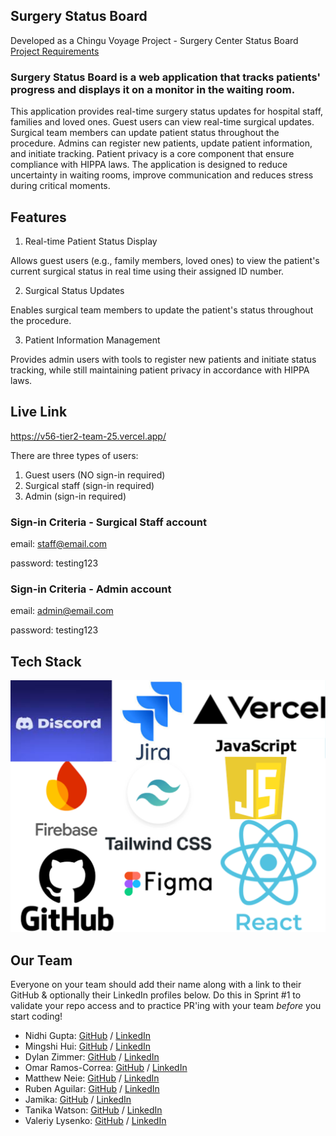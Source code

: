 ## Surgery Status Board
Developed as a Chingu Voyage Project - Surgery Center Status Board [Project Requirements](https://github.com/chingu-voyages/voyage-project-surgerystatus)

### Surgery Status Board is a web application that tracks patients' progress and displays it on a monitor in the waiting room.

This application provides real-time surgery status updates for hospital staff, families and loved ones. Guest users can view real-time surgical updates. Surgical team members can update patient status throughout the procedure. Admins can register new patients, update patient information, and initiate tracking. Patient privacy is a core component that ensure compliance with HIPPA laws. The application is designed to reduce uncertainty in waiting rooms, improve communication and reduces stress during critical moments.


## Features

1. Real-time Patient Status Display

Allows guest users (e.g., family members, loved ones) to view the patient's current surgical status in real time using their assigned ID number.

2. Surgical Status Updates

Enables surgical team members to update the patient's status throughout the procedure.

3. Patient Information Management

Provides admin users with tools to register new patients and initiate status tracking, while still maintaining patient privacy in accordance with HIPPA laws.

## Live Link
https://v56-tier2-team-25.vercel.app/

There are three types of users:

1. Guest users (NO sign-in required)
2. Surgical staff (sign-in required)
3. Admin (sign-in required)

### Sign-in Criteria - Surgical Staff account

email: staff@email.com

password: testing123



### Sign-in Criteria - Admin account
email: admin@email.com

password: testing123

## Tech Stack
![screenshot of canva image of tech stack.](https://github.com/chingu-voyages/V56-tier2-team-25/blob/dev/Tech%20Stack.png)





## Our Team

Everyone on your team should add their name along with a link to their GitHub
& optionally their LinkedIn profiles below. Do this in Sprint #1 to validate
your repo access and to practice PR'ing with your team *before* you start
coding!

- Nidhi Gupta: [GitHub](https://github.com/Nidh12) / [LinkedIn](https://linkedin.com/in/nidhi-gupta-46423b24/)
- Mingshi Hui: [GitHub](https://github.com/mingshi0821) / [LinkedIn](https://www.linkedin.com/in/mingshi-hui/)
- Dylan Zimmer: [GitHub](https://github.com/DylanZimmer) / [LinkedIn](https://www.linkedin.com/in/dylanzimmereads/)
- Omar Ramos-Correa: [GitHub](https://github.com/oramos-correa) / [LinkedIn](https://www.linkedin.com/in/omar-ramos-correa-80a852229)
- Matthew Neie: [GitHub](https://github.com/MatthewNeie) / [LinkedIn](https://linkedin.com/in/matthew-neie)
- Ruben Aguilar: [GitHub](https://github.com/rubenaguilardev) / [LinkedIn](https://www.linkedin.com/in/rubenaguilar-/)
- Jamika: [GitHub](https://github.com/msjaydee) / [LinkedIn](https://linkedin.com/in/jamika-arnwine/)
- Tanika Watson: [GitHub](https://github.com/twatson07017) / [LinkedIn](https://www.linkedin.com/in/tanika-watson/)
- Valeriy Lysenko: [GitHub](https://github.com/Valeriusdev) / [LinkedIn](https://www.linkedin.com/in/valeriylysenko/)
